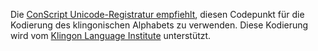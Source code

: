 Die [ConScript Unicode-Registratur empfiehlt](http://www.evertype.com/standards/csur/klingon.html),
diesen Codepunkt für die Kodierung des klingonischen Alphabets zu verwenden.
Diese Kodierung wird vom [Klingon Language Institute](http://www.kli.org/)
unterstützt.
